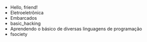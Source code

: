 - Hello, friend!
- Eletroeletrônica
- Embarcados
- basic_hacking
- Aprendendo o básico de diversas linguagens de programação 
- fsociety 
